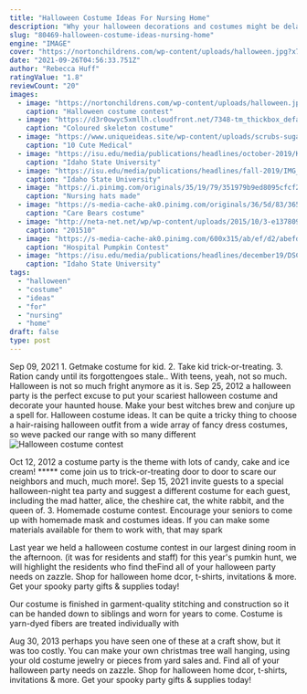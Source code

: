 ```yaml
---
title: "Halloween Costume Ideas For Nursing Home"
description: "Why your halloween decorations and costumes might be delayed with just a few weeks until halloween, retail companies said they are still missing inventory because of shipping issues affecting the"
slug: "80469-halloween-costume-ideas-nursing-home"
engine: "IMAGE"
cover: "https://nortonchildrens.com/wp-content/uploads/halloween.jpg?x74380"
date: "2021-09-26T04:56:33.751Z"
author: "Rebecca Huff"
ratingValue: "1.8"
reviewCount: "20"
images:
  - image: "https://nortonchildrens.com/wp-content/uploads/halloween.jpg?x74380"
    caption: "Halloween costume contest"
  - image: "https://d3r0owyc5xmllh.cloudfront.net/7348-tm_thickbox_default/coloured-skeleton-costume-5-13-years.jpg"
    caption: "Coloured skeleton costume"
  - image: "https://www.uniqueideas.site/wp-content/uploads/scrubs-sugar-cookies-on-medically-themed-dessert-display.jpg"
    caption: "10 Cute Medical"
  - image: "https://isu.edu/media/publications/headlines/october-2019/KevinSatterlee-copy.jpg"
    caption: "Idaho State University"
  - image: "https://isu.edu/media/publications/headlines/fall-2019/IMG_2181-copy.jpg"
    caption: "Idaho State University"
  - image: "https://i.pinimg.com/originals/35/19/79/351979b9ed8095cfcf251f7d6c9c0591.jpg"
    caption: "Nursing hats made"
  - image: "https://s-media-cache-ak0.pinimg.com/originals/36/5d/83/365d8368f487cf4fee9ab6b089f9461c.jpg"
    caption: "Care Bears costume"
  - image: "http://neta-net.net/wp/wp-content/uploads/2015/10/3-e1378096944140.jpg"
    caption: "201510"
  - image: "https://s-media-cache-ak0.pinimg.com/600x315/ab/ef/d2/abefd2f1ef9818632414fb62b518c7fb.jpg"
    caption: "Hospital Pumpkin Contest"
  - image: "https://isu.edu/media/publications/headlines/december19/DSC_8450-copy.jpg"
    caption: "Idaho State University"
tags:
  - "halloween"
  - "costume"
  - "ideas"
  - "for"
  - "nursing"
  - "home"
draft: false
type: post
---
```


Sep 09, 2021 1. Getmake costume for kid. 2. Take kid trick-or-treating. 3. Ration candy until its forgottengoes stale.. With teens, yeah, not so much. Halloween is not so much fright anymore as it is. Sep 25, 2012 a halloween party is the perfect excuse to put your scariest halloween costume and decorate your haunted house. Make your best witches brew and conjure up a spell for. Halloween costume ideas. It can be quite a tricky thing to choose a hair-raising halloween outfit from a wide array of fancy dress costumes, so weve packed our range with so many different
![Halloween costume contest](https://nortonchildrens.com/wp-content/uploads/halloween.jpg?x74380 "Halloween costume contest")

Oct 12, 2012 a costume party is the theme with lots of candy, cake and ice cream! ***** come join us to trick-or-treating door to door to scare our neighbors and much, much more!. Sep 15, 2021 invite guests to a special halloween-night tea party and suggest a different costume for each guest, including the mad hatter, alice, the cheshire cat, the white rabbit, and the queen of. 3. Homemade costume contest. Encourage your seniors to come up with homemade mask and costumes ideas. If you can make some materials available for them to work with, that may spark
<!--inArticleAds-->

<!--galleryOne-->

Last year we held a halloween costume contest in our largest dining room in the afternoon. (it was for residents and staff) for this year's pumkin hunt, we will highlight the residents who find theFind all of your halloween party needs on zazzle. Shop for halloween home dcor, t-shirts, invitations & more. Get your spooky party gifts & supplies today!
<!--inArticleAds-->

<!--galleryTwo-->

Our costume is finished in garment-quality stitching and construction so it can be handed down to siblings and worn for years to come. Costume is yarn-dyed  fibers are treated individually with
<!--galleryThree-->

Aug 30, 2013 perhaps you have seen one of these at a craft show, but it was too costly. You can make your own christmas tree wall hanging, using your old costume jewelry or pieces from yard sales and. Find all of your halloween party needs on zazzle. Shop for halloween home dcor, t-shirts, invitations & more. Get your spooky party gifts & supplies today!